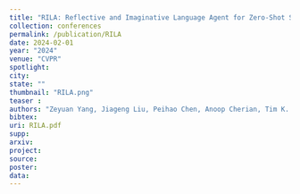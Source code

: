 ```yaml
---
title: "RILA: Reflective and Imaginative Language Agent for Zero-Shot Semantic Audio-Visual Navigation"
collection: conferences
permalink: /publication/RILA
date: 2024-02-01
year: "2024"
venue: "CVPR"
spotlight:
city: 
state: ""
thumbnail: "RILA.png"
teaser : 
authors: "Zeyuan Yang, Jiageng Liu, Peihao Chen, Anoop Cherian, Tim K. Marks, Jonathan Le Roux, Chuang Gan"
bibtex: 
uri: RILA.pdf
supp:
arxiv: 
project: 
source: 
poster: 
data:
---
```

